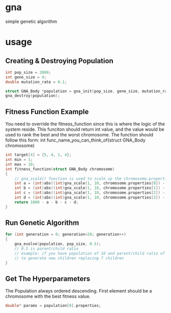 # gna
simple genetic algorithm

# usage
## Creating & Destroying Population
```c
int pop_size = 2000;
int gene_size = 4;
double mutation_rate = 0.1;

struct GNA_Body *population = gna_init(pop_size, gene_size, mutation_rate, fitness_function); // fitness_function should be overriden by your own function
gna_destroy(population);
```

## Fitness Function Example
You need to override the fitness_function since this is where the logic of the system reside. This funciton should return int value, and the value would be used to rank the best and the worst chromosome. 
The function should follow this form: 
int func_name_you_can_think_of(struct GNA_Body chromosome)

```c
int target[4] = {5, 4, 1, 4};
int min = 1;
int max = 10;
int fitness_function(struct GNA_Body chromosome)
{
	// gna_scale() function is used to scale up the chromosome.properties[x] (0 - 1) value into (1 - 10)
	int a = (int)abs((int)gna_scale(1, 10, chromosome.properties[0]) - target[0]);
	int b = (int)abs((int)gna_scale(1, 10, chromosome.properties[1]) - target[1]);
	int c = (int)abs((int)gna_scale(1, 10, chromosome.properties[2]) - target[2]);
	int d = (int)abs((int)gna_scale(1, 10, chromosome.properties[3]) - target[3]);
	return 1000 - a - b - c - d;
}
```

## Run Genetic Algorithm
```c
for (int generation = 0; generation<20; generation++)
{
	gna_evolve(population, pop_size, 0.5);
	// 0.5 is parent/child ratio
	// example: if you have population of 10 and parent/child ratio of 3/7. It means 3 parents will be crossovered
	// to generate new children replacing 7 children
}
```

## Get The Hyperparameters
The Population always ordered descending. First element should be a chromosome with the best fitness value.

```c
double* params = population[0].properties;
```
